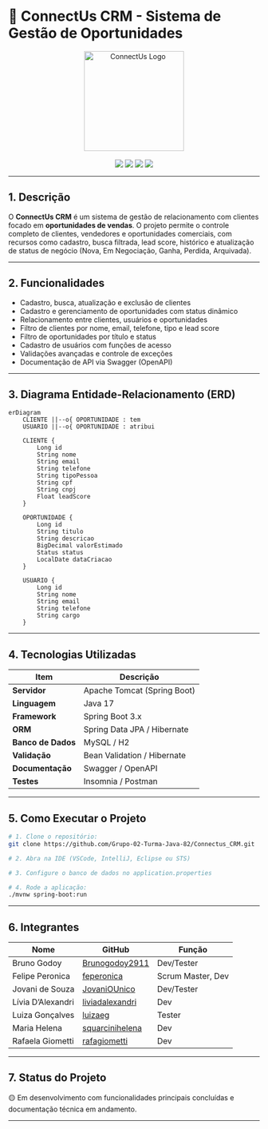 
# 🤝 ConnectUs CRM - Sistema de Gestão de Oportunidades

<div align="center">
    <img src="https://raw.githubusercontent.com/Grupo-02-Turma-Java-82/rh-backend/main/assets/connectus-logo.png" title="ConnectUs Logo" width="200" />
</div>

<br />

<div align="center">
  <img src="https://img.shields.io/badge/java-17-red?style=flat-square" />
  <img src="https://img.shields.io/badge/springboot-3.x-green?style=flat-square" />
  <img src="https://img.shields.io/badge/jpa-hibernate-blue?style=flat-square" />
  <img src="https://img.shields.io/badge/status-em%20desenvolvimento-yellow" />
</div>

---

## 1. Descrição

O **ConnectUs CRM** é um sistema de gestão de relacionamento com clientes focado em **oportunidades de vendas**. O projeto permite o controle completo de clientes, vendedores e oportunidades comerciais, com recursos como cadastro, busca filtrada, lead score, histórico e atualização de status de negócio (Nova, Em Negociação, Ganha, Perdida, Arquivada).

---

## 2. Funcionalidades

- Cadastro, busca, atualização e exclusão de clientes
- Cadastro e gerenciamento de oportunidades com status dinâmico
- Relacionamento entre clientes, usuários e oportunidades
- Filtro de clientes por nome, email, telefone, tipo e lead score
- Filtro de oportunidades por título e status
- Cadastro de usuários com funções de acesso
- Validações avançadas e controle de exceções
- Documentação de API via Swagger (OpenAPI)

---

## 3. Diagrama Entidade-Relacionamento (ERD)

```mermaid
erDiagram
    CLIENTE ||--o{ OPORTUNIDADE : tem
    USUARIO ||--o{ OPORTUNIDADE : atribui

    CLIENTE {
        Long id
        String nome
        String email
        String telefone
        String tipoPessoa
        String cpf
        String cnpj
        Float leadScore
    }

    OPORTUNIDADE {
        Long id
        String titulo
        String descricao
        BigDecimal valorEstimado
        Status status
        LocalDate dataCriacao
    }

    USUARIO {
        Long id
        String nome
        String email
        String telefone
        String cargo
    }
```

---

## 4. Tecnologias Utilizadas

| Item                          | Descrição                         |
|-------------------------------|-----------------------------------|
| **Servidor**                  | Apache Tomcat (Spring Boot)       |
| **Linguagem**                 | Java 17                           |
| **Framework**                 | Spring Boot 3.x                   |
| **ORM**                       | Spring Data JPA / Hibernate       |
| **Banco de Dados**            | MySQL / H2                        |
| **Validação**                 | Bean Validation / Hibernate       |
| **Documentação**              | Swagger / OpenAPI                 |
| **Testes**                    | Insomnia / Postman                |

---

## 5. Como Executar o Projeto

```bash
# 1. Clone o repositório:
git clone https://github.com/Grupo-02-Turma-Java-82/Connectus_CRM.git

# 2. Abra na IDE (VSCode, IntelliJ, Eclipse ou STS)

# 3. Configure o banco de dados no application.properties

# 4. Rode a aplicação:
./mvnw spring-boot:run
```

---

## 6. Integrantes


| Nome                | GitHub                                           | Função                 |
|---------------------|--------------------------------------------------|------------------------|
| Bruno Godoy         | [Brunogodoy2911](https://github.com/Brunogodoy2911) | Dev/Tester         |
| Felipe Peronica     | [feperonica](https://github.com/feperonica)     | Scrum Master, Dev      |
| Jovani de Souza     | [JovaniOUnico](https://github.com/JovaniOUnico) | Dev/Tester             |
| Lívia D’Alexandri   | [liviadalexandri](https://github.com/liviadalexandri) | Dev               |
| Luiza Gonçalves     | [luizaeg](https://github.com/luizaeg)           | Tester                 |
| Maria Helena        | [squarcinihelena](https://github.com/squarcinihelena) | Dev               |
| Rafaela Giometti    | [rafagiometti](https://github.com/rafagiometti) | Dev                    |

---

## 7. Status do Projeto

🟡 Em desenvolvimento com funcionalidades principais concluídas e documentação técnica em andamento.

---

